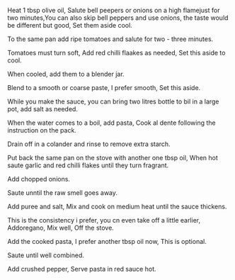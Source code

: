 Heat 1 tbsp olive oil, Salute bell peepers or onions on a high flamejust for two minutes,You can also skip bell peppers and use onions, the taste would be different but good, Set them aside cool.

To the same pan add ripe tomatoes and salute for two - three minutes.

Tomatoes must turn soft, Add red chilli flaakes as needed, Set this aside to cool.

When cooled, add them to a blender jar.

Blend to a smooth or coarse paste, I prefer smooth, Set this aside.

While you make the sauce, you can bring two litres bottle to bil in a large pot, add salt as needed.

When the water comes to a boil, add pasta, Cook al dente following the instruction on the pack.

Drain off in a colander and rinse to remove extra starch.

Put back the same pan on the stove with another one tbsp oil, When hot saute garlic and red chilli flakes until they turn fragrant.

Add chopped onions.

Saute unntil the raw smell goes away.

Add puree and salt, Mix and cook on medium heat until the sauce thickens.

This is the consistency i prefer, you cn even take off a little earlier, Addoregano, Mix well, Off the stove.

Add the cooked pasta, I prefer another tbsp oil now, This is optional.

Saute until well combined.

Add crushed pepper, Serve pasta in red sauce hot.